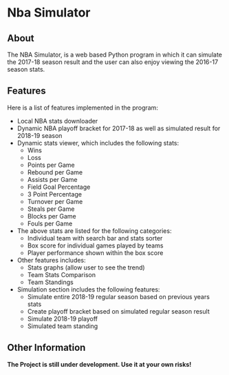 # Nba Simulator

## About
The NBA Simulator, is a web based Python program in which it can simulate the 2017-18 season result
and the user can also enjoy viewing the 2016-17 season stats.

## Features
Here is a list of features implemented in the program:
- Local NBA stats downloader
- Dynamic NBA playoff bracket for 2017-18 as well as simulated result for 2018-19 season
- Dynamic stats viewer, which includes the following stats:
    - Wins 
    - Loss
    - Points per Game
    - Rebound per Game
    - Assists per Game
    - Field Goal Percentage
    - 3 Point Percentage
    - Turnover per Game
    - Steals per Game
    - Blocks per Game
    - Fouls per Game
- The above stats are listed for the following categories:
    - Individual team with search bar and stats sorter
    - Box score for individual games played by teams
    - Player performance shown within the box score
- Other features includes:
    - Stats graphs (allow user to see the trend)
    - Team Stats Comparison
    - Team Standings
- Simulation section includes the following features:
    - Simulate entire 2018-19 regular season based on previous years stats
    - Create playoff bracket based on simulated regular season result
    - Simulate 2018-19 playoff
    - Simulated team standing
    
## Other Information
**The Project is still under development. Use it at your own risks!**


    